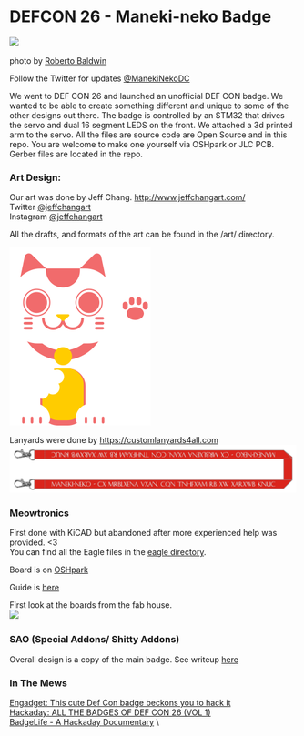 # DEFCON 26 - Maneki-neko Badge

<img src="https://s.aolcdn.com/hss/storage/midas/ebe9d6d81b8137bad3f8d598eb911a2c/206596447/nekobadge-ed.gif" />  

photo by [Roberto Baldwin](https://twitter.com/@strngwys)  


Follow the Twitter for updates [@ManekiNekoDC](https://twitter.com/ManekiNekoDC)  


We went to DEF CON 26 and launched an unofficial DEF CON badge. We wanted to be able to create something different and unique to some of the other designs out there. The badge is controlled by an STM32 that drives the servo and dual 16 segment LEDS on the front. We attached a 3d printed arm to the servo. All the files are source code are Open Source and in this repo. You are welcome to make one yourself via OSHpark or JLC PCB. Gerber files are located in the repo.  

### Art Design:
Our art was done by Jeff Chang.
http://www.jeffchangart.com/  
Twitter [@jeffchangart](https://twitter.com/jeffchangart)  
Instagram [@jeffchangart](https://instagram.com/jeffchangart)  

All the drafts, and formats of the art can be found in the /art/ directory.

<img src="https://github.com/SeanLeftBelow/defcon26-meow/blob/master/art/meow_v4_nogray.png" />

Lanyards were done by https://customlanyards4all.com
<img src="https://github.com/SeanLeftBelow/defcon26-meow/blob/master/art/lanyard.jpg" />

### Meowtronics

First done with KiCAD but abandoned after more experienced help was provided. <3 \
You can find all the Eagle files in the [eagle directory](https://github.com/SeanLeftBelow/defcon26-meow/tree/master/pcb/eagle).

Board is on [OSHpark](https://oshpark.com/shared_projects/X3Hxcson)

Guide is [here](https://github.com/SeanLeftBelow/defcon26-meow/tree/master/guide)

First look at the boards from the fab house.  
<img src="https://github.com/SeanLeftBelow/defcon26-meow/blob/master/photos/fab.jpg" />

### SAO (Special Addons/ Shitty Addons)

Overall design is a copy of the main badge. See writeup [here](https://github.com/SeanLeftBelow/defcon26-meow/tree/master/addon)

### In The Mews

[Engadget: This cute Def Con badge beckons you to hack  it](https://www.engadget.com/2018/08/15/this-cute-def-con-badge-beckons-you-to-hack-it/  ) \
[Hackaday: ALL THE BADGES OF DEF CON 26 (VOL 1)](https://hackaday.com/2018/08/14/all-the-badges-of-def-con-26-vol-1/) \
[BadgeLife - A Hackaday Documentary](https://www.youtube.com/watch?v=G2fHKRONc6U) \
